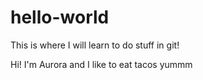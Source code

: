 # hello-world
This is where I will learn to do stuff in git!

Hi! I'm Aurora and I like to eat tacos yummm
